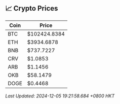 ## 📈 Crypto Prices

| Coin | Price |
| ---- | ----- |
| BTC | $102424.8384 |
| ETH | $3934.6878 |
| BNB | $737.7227 |
| CRV | $1.0853 |
| ARB | $1.1456 |
| OKB | $58.1479 |
| DOGE | $0.4468 |

_Last Updated: 2024-12-05 19:21:58.684 +0800 HKT_